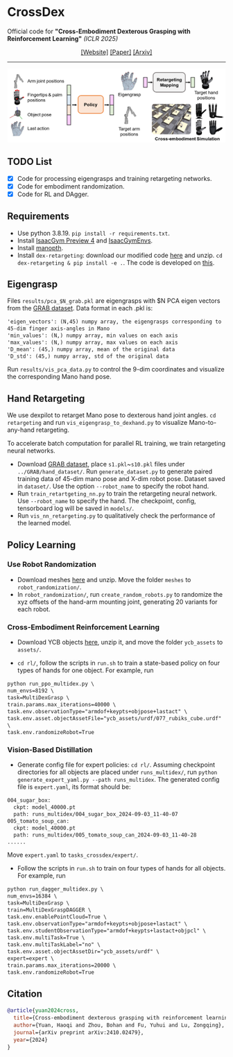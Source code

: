 # CrossDex
Official code for **"Cross-Embodiment Dexterous Grasping with Reinforcement Learning"** *(ICLR 2025)*

<div align="center">

[[Website]](https://sites.google.com/view/crossdex/)
[[Paper]](https://openreview.net/forum?id=twIPSx9qHn) 
[[Arxiv]](https://arxiv.org/abs/2410.02479)
______________________________________________________________________
![](assets/crossdex.png)
</div>

## TODO List
- [x] Code for processing eigengrasps and training retargeting networks.
- [x] Code for embodiment randomization.
- [x] Code for RL and DAgger.

## Requirements
- Use python 3.8.19. `pip install -r requirements.txt`.
- Install [IsaacGym Preview 4](https://developer.nvidia.com/isaac-gym) and [IsaacGymEnvs](https://github.com/isaac-sim/IsaacGymEnvs).
- Install [manopth](https://github.com/hassony2/manopth).
- Install `dex-retargeting`: download our modified code [here](https://disk.pku.edu.cn/link/AA9B61370B3D64449C9502A721083A03D7) and unzip. `cd dex-retargeting & pip install -e .`. The code is developed on [this](https://github.com/dexsuite/dex-retargeting/).


## Eigengrasp
Files `results/pca_$N_grab.pkl` are eigengrasps with $N PCA eigen vectors from the [GRAB dataset](https://github.com/otaheri/GRAB). Data format in each .pkl is:
```
'eigen_vectors': (N,45) numpy array, the eigengrasps corresponding to 45-dim finger axis-angles in Mano
'min_values': (N,) numpy array, min values on each axis
'max_values': (N,) numpy array, max values on each axis
'D_mean': (45,) numpy array, mean of the original data
'D_std': (45,) numpy array, std of the original data
```
Run `results/vis_pca_data.py` to control the 9-dim coordinates and visualize the corresponding Mano hand pose. 


## Hand Retargeting
We use dexpilot to retarget Mano pose to dexterous hand joint angles. `cd retargeting` and run `vis_eigengrasp_to_dexhand.py` to visualize Mano-to-any-hand retargeting.

To accelerate batch computation for parallel RL training, we train retargeting neural networks. 
- Download [GRAB dataset](https://disk.pku.edu.cn/link/AA47085B8394F54A7C862530F4100077C5), place `s1.pkl`~`s10.pkl` files under `../GRAB/hand_dataset/`. Run `generate_dataset.py` to generate paired training data of 45-dim mano pose and X-dim robot pose. Dataset saved in `dataset/`. Use the option `--robot_name` to specify the robot hand.
- Run `train_retartgeting_nn.py` to train the retargeting neural network. Use `--robot_name` to specify the hand. The checkpoint, config, tensorboard log will be saved in `models/`.
- Run `vis_nn_retargeting.py` to qualitatively check the performance of the learned model.


## Policy Learning

### Use Robot Randomization
- Download meshes [here](https://disk.pku.edu.cn/link/AAA584F3CC72AB4A74BEDC4D68615B158D) and unzip. Move the folder `meshes` to `robot_randomization/`.
- In `robot_randomization/`, run `create_random_robots.py` to randomize the xyz offsets of the hand-arm mounting joint, generating 20 variants for each robot.

### Cross-Embodiment Reinforcement Learning

- Download YCB objects [here](https://disk.pku.edu.cn/link/AAC33CED76112A416E8DE404631C05A9C3), unzip it, and move the folder `ycb_assets` to `assets/`.

- `cd rl/`, follow the scripts in `run.sh` to train a state-based policy on four types of hands for one object. For example, run 
```
python run_ppo_multidex.py \
num_envs=8192 \
task=MultiDexGrasp \
train.params.max_iterations=40000 \
task.env.observationType="armdof+keypts+objpose+lastact" \
task.env.asset.objectAssetFile="ycb_assets/urdf/077_rubiks_cube.urdf" \
task.env.randomizeRobot=True 
```

### Vision-Based Distillation 
- Generate config file for expert policies: `cd rl/`. Assuming checkpoint directories for all objects are placed under `runs_multidex/`, run `python generate_expert_yaml.py --path runs_multidex`. The generated config file is `expert.yaml`, its format should be:
```
004_sugar_box:
  ckpt: model_40000.pt
  path: runs_multidex/004_sugar_box_2024-09-03_11-40-07
005_tomato_soup_can:
  ckpt: model_40000.pt
  path: runs_multidex/005_tomato_soup_can_2024-09-03_11-40-28
......
```
Move `expert.yaml` to `tasks_crossdex/expert/`.
- Follow the scripts in `run.sh` to train on four types of hands for all objects. For example, run 
```
python run_dagger_multidex.py \
num_envs=16384 \
task=MultiDexGrasp \
train=MultiDexGraspDAGGER \
task.env.enablePointCloud=True \
task.env.observationType="armdof+keypts+objpose+lastact" \
task.env.studentObservationType="armdof+keypts+lastact+objpcl" \
task.env.multiTask=True \
task.env.multiTaskLabel="no" \
task.env.asset.objectAssetDir="ycb_assets/urdf" \
expert=expert \
train.params.max_iterations=20000 \
task.env.randomizeRobot=True 
```

## Citation
```bibtex
@article{yuan2024cross,
  title={Cross-embodiment dexterous grasping with reinforcement learning},
  author={Yuan, Haoqi and Zhou, Bohan and Fu, Yuhui and Lu, Zongqing},
  journal={arXiv preprint arXiv:2410.02479},
  year={2024}
}
```
